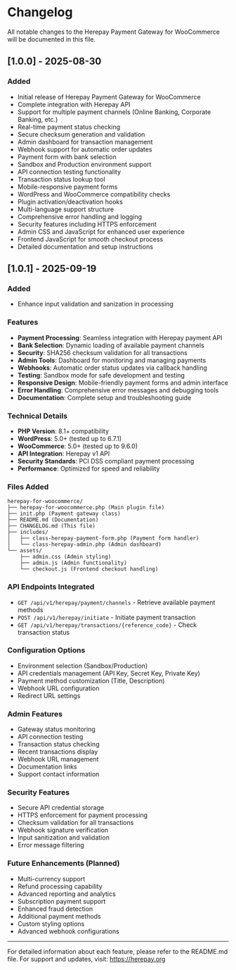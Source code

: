 # Changelog

All notable changes to the Herepay Payment Gateway for WooCommerce will be documented in this file.

## [1.0.0] - 2025-08-30

### Added
- Initial release of Herepay Payment Gateway for WooCommerce
- Complete integration with Herepay API
- Support for multiple payment channels (Online Banking, Corporate Banking, etc.)
- Real-time payment status checking
- Secure checksum generation and validation
- Admin dashboard for transaction management
- Webhook support for automatic order updates
- Payment form with bank selection
- Sandbox and Production environment support
- API connection testing functionality
- Transaction status lookup tool
- Mobile-responsive payment forms
- WordPress and WooCommerce compatibility checks
- Plugin activation/deactivation hooks
- Multi-language support structure
- Comprehensive error handling and logging
- Security features including HTTPS enforcement
- Admin CSS and JavaScript for enhanced user experience
- Frontend JavaScript for smooth checkout process
- Detailed documentation and setup instructions

## [1.0.1] - 2025-09-19

### Added
- Enhance input validation and sanization in processing 

### Features
- **Payment Processing**: Seamless integration with Herepay payment API
- **Bank Selection**: Dynamic loading of available payment channels
- **Security**: SHA256 checksum validation for all transactions
- **Admin Tools**: Dashboard for monitoring and managing payments
- **Webhooks**: Automatic order status updates via callback handling
- **Testing**: Sandbox mode for safe development and testing
- **Responsive Design**: Mobile-friendly payment forms and admin interface
- **Error Handling**: Comprehensive error messages and debugging tools
- **Documentation**: Complete setup and troubleshooting guide

### Technical Details
- **PHP Version**: 8.1+ compatibility
- **WordPress**: 5.0+ (tested up to 6.7.1)
- **WooCommerce**: 5.0+ (tested up to 9.6.0)
- **API Integration**: Herepay v1 API
- **Security Standards**: PCI DSS compliant payment processing
- **Performance**: Optimized for speed and reliability

### Files Added
```
herepay-for-woocommerce/
├── herepay-for-woocommerce.php (Main plugin file)
├── init.php (Payment gateway class)
├── README.md (Documentation)
├── CHANGELOG.md (This file)
├── includes/
│   ├── class-herepay-payment-form.php (Payment form handler)
│   └── class-herepay-admin.php (Admin dashboard)
└── assets/
    ├── admin.css (Admin styling)
    ├── admin.js (Admin functionality)
    └── checkout.js (Frontend checkout handling)
```

### API Endpoints Integrated
- `GET /api/v1/herepay/payment/channels` - Retrieve available payment methods
- `POST /api/v1/herepay/initiate` - Initiate payment transaction
- `GET /api/v1/herepay/transactions/{reference_code}` - Check transaction status

### Configuration Options
- Environment selection (Sandbox/Production)
- API credentials management (API Key, Secret Key, Private Key)
- Payment method customization (Title, Description)
- Webhook URL configuration
- Redirect URL settings

### Admin Features
- Gateway status monitoring
- API connection testing
- Transaction status checking
- Recent transactions display
- Webhook URL management
- Documentation links
- Support contact information

### Security Features
- Secure API credential storage
- HTTPS enforcement for payment processing
- Checksum validation for all transactions
- Webhook signature verification
- Input sanitization and validation
- Error message filtering

### Future Enhancements (Planned)
- Multi-currency support
- Refund processing capability
- Advanced reporting and analytics
- Subscription payment support
- Enhanced fraud detection
- Additional payment methods
- Custom styling options
- Advanced webhook configurations

---

For detailed information about each feature, please refer to the README.md file.
For support and updates, visit: https://herepay.org
